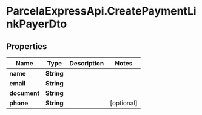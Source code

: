 # ParcelaExpressApi.CreatePaymentLinkPayerDto

## Properties
Name | Type | Description | Notes
------------ | ------------- | ------------- | -------------
**name** | **String** |  | 
**email** | **String** |  | 
**document** | **String** |  | 
**phone** | **String** |  | [optional] 
